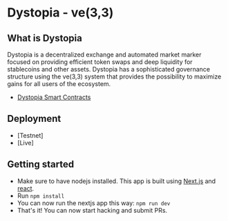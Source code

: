 # Dystopia - ve(3,3)

## What is Dystopia
Dystopia is a decentralized exchange and automated market marker focused on providing efficient token swaps and deep liquidity for stablecoins and other assets. Dystopia has a sophisticated governance structure using the ve(3,3) system that provides the possibility to maximize gains for all users of the ecosystem.

- [Dystopia Smart Contracts](https://github.com/dystopia-exchange/dystopia-contracts)


## Deployment
- [Testnet]
- [Live]

## Getting started
- Make sure to have nodejs installed. This app is built using [Next.js](https://nextjs.org/learn/basics/create-nextjs-app) and [react](https://reactjs.org/docs/getting-started.html).
- Run `npm install`
- You can now run the nextjs app this way: `npm run dev`
- That's it! You can now start hacking and submit PRs.
